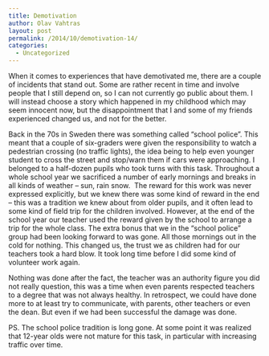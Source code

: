 ```yaml
---
title: Demotivation
author: Olav Vahtras
layout: post
permalink: /2014/10/demotivation-14/
categories:
  - Uncategorized
---
```

When it comes to experiences that have demotivated me, there are a couple of incidents that stand out. Some are rather recent in time and involve people that I still depend on, so I can not currently go public about them. I will instead choose a story which happened in my childhood which may seem innocent now, but the disappointment that I and some of my friends experienced changed us, and not for the better.

Back in the 70s in Sweden there was something called &#8220;school police&#8221;. This meant that a couple of six-graders were given the responsibility to watch a pedestrian crossing (no traffic lights), the idea being to help even younger student to cross the street and stop/warn them if cars were approaching. I belonged to a half-dozen pupils who took turns with this task. Throughout a whole school year we sacrificed a number of early mornings and breaks in all kinds of weather &#8211; sun, rain snow.  The reward for this work was never expressed explicitly, but we knew there was some kind of reward in the end &#8211; this was a tradition we knew about from older pupils, and it often lead to some kind of field trip for the children involved. However, at the end of the school year our teacher used the reward given by the school to arrange a trip for the whole class. The extra bonus that we in the &#8220;school police&#8221; group had been looking forward to was gone. All those mornings out in the cold for nothing. This changed us, the trust we as children had for our teachers took a hard blow. It took long time before I did some kind of volunteer work again.

Nothing was done after the fact, the teacher was an authority figure you did not really question, this was a time when even parents respected teachers to a degree that was not always healthy. In retrospect, we could have done more to at least try to communicate, with parents, other teachers or even the dean. But even if we had been successful the damage was done.

PS. The school police tradition is long gone. At some point it was realized that 12-year olds were not mature for this task, in particular with increasing traffic over time.